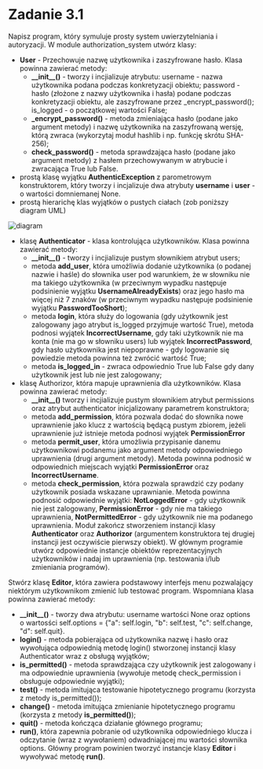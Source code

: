# Zadanie 3.1

Napisz program, który symuluje prosty system uwierzytelniania i
autoryzacji. W module authorization_system utwórz klasy:
- **User** - Przechowuje nazwę użytkownika i zaszyfrowane hasło. Klasa powinna zawierać metody:
    - **\_\_init__()** - tworzy i incjializuje atrybutu: username - nazwa użytkownika
podana podczas konkretyzacji obiektu; password - hasło (złożone z nazwy
użytkownika i hasła) podane podczas konkretyzacji obiektu, ale zaszyfrowane przez _encrypt_password(); is_logged - o początkowej wartości False;
    - **_encrypt_password()** - metoda zmieniająca hasło (podane jako argument
metody) i nazwę użytkownika na zaszyfrowaną wersję, którą zwraca (wykorzytaj moduł hashlib i np. funkcję skrótu SHA-256);
    - **check_password()** - metoda sprawdzająca hasło (podane jako argument metody) z hasłem przechowywanym w atrybucie i zwracająca True lub False.
- prostą klasę wyjątku **AuthenticException** z parometrowym konstruktorem, który tworzy i incjalizuje dwa atrybuty **username** i **user** - o wartości domniemanej
None.
- prostą hierarichę klas wyjątków o pustych ciałach (zob poniższy diagram UML)

![diagram](https://github.com/szykol/zadania_python/blob/master/zadania/3.1/diagram.PNG)

- klasę **Authenticator** - klasa kontrolująca użytkowników. Klasa powinna zawierać metody:
    - **\_\_init__()** - tworzy i incjializuje pustym słownikiem atrybut users;
    - metoda **add_user**, która umożliwia dodanie użytkownika (o podanej nazwie i haśle) do słownika user pod warunkiem, że w słowniku nie ma takiego użytkownika (w przeciwnym wypadku następuje podsinienie wyjątku
**UsernameAlreadyExists**) oraz jego hasło ma więcej niż 7 znaków (w przeciwnym wypadku następuje podsinienie wyjątku **PasswordTooShort**);
    - metoda **login**, która służy do logowania (gdy użytkownik jest zalogowany
jago atrybut is_logged przyjmuje wartość True), metoda podnosi wyjątek
**IncorrectUsername**, gdy taki użytkownik nie ma konta (nie ma go w słowniku users) lub wyjątek **IncorrectPassword**, gdy hasło użytkownika jest
niepoprawne - gdy logowanie się powiedzie metoda powinna też zwrócić
wartość True;
    - metoda **is_logged_in** - zwraca odpowiednio True lub False gdy dany użytkownik jest lub nie jest zalogowany;
- klasę Authorizor, która mapuje uprawnienia dla użytkowników. Klasa powinna
zawierać metody:
    - **\_\_init__()** tworzy i incjializuje pustym słownikiem atrybut permissions
oraz atrybut authenticator inicjalizowany parametrem konstruktora;
    - metoda **add_permission**, która pozwala dodać do słownika nowe uprawnienie jako klucz z wartością będącą pustym zbiorem, jeżeli uprawnienie już
istnieje metoda podnosi wyjątek **PermissionError**
    - metoda **permit_user**, która umożliwia przypisanie danemu użytkownikowi podanemu jako argument metody odpowiedniego uprawnienia (drugi
argument metody). Metoda powinna podnosić w odpowiednich miejscach
wyjątki **PermissionError** oraz **IncorrectUsername**.
    - metoda **check_permission**, która pozwala sprawdzić czy podany użytkownik posiada wskazane uprawnianie. Metoda powinna podnosić odpowiednie wyjątki: **NotLoggedError** - gdy użytkownik nie jest zalogowany, **PermissionError** - gdy nie ma takiego uprawnienia, **NotPermittedError** - gdy użytkownik nie ma podanego uprawnienia.
Moduł zakończ stworzeniem instancji klasy **Authenticator** oraz **Authorizor** (argumentem konstruktora tej drugiej instancji jest oczywiście pierwszy obiekt).
W głównym programie utwórz odpowiednie instancje obiektów reprezentacyjnych
użytkowników i nadaj im uprawnienia (np. testowania i/lub zmieniania programów).

Stwórz klasę **Editor**, która zawiera podstawowy interfejs menu pozwalający niektórym
użytkownikom zmienić lub testować program. Wspomniana klasa powinna zawierać
metody:
- **\_\_init__()** - tworzy dwa atrybutu: username wartości None oraz options o wartosści self.options = {"a": self.login, "b": self.test, "c": self.change, "d": self.quit}.
- **login()** - metoda pobierająca od użytkownika nazwę i hasło oraz wywołująca
odpowiednią metodę login() stworzonej instancji klasy Authenticator wraz z
obsługą wyjątków;
- **is_permitted()** - metoda sprawdzająca czy użytkownik jest zalogowany i ma
odpowiednie uprawnienia (wywołuje metodę check_permission i obsługuje odpowiednie wyjątki);
- **test()** - metoda imitująca testowanie hipotetycznego programu (korzysta z metody is_permitted());
- **change()** - metoda imitująca zmienianie hipotetycznego programu (korzysta z
metody **is_permitted()**);
- **quit()** - metoda kończąca działanie głównego programu;
- **run()**, która zapewnia pobranie od użytkownika odpowiedniego klucza i odczytanie (wraz z wywołaniem) odwadniającej mu wartości słownika options.
Główny program powinien tworzyć instancje klasy **Editor** i wywoływać metodę **run()**.
